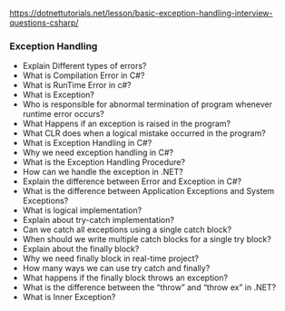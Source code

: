 https://dotnettutorials.net/lesson/basic-exception-handling-interview-questions-csharp/

### Exception Handling

* Explain Different types of errors?
* What is Compilation Error in C#?
* What is RunTime Error in c#?
* What is Exception?
* Who is responsible for abnormal termination of program whenever runtime error occurs?
* What Happens if an exception is raised in the program?
* What CLR does when a logical mistake occurred in the program?
* What is Exception Handling in C#?
* Why we need exception handling in C#?
* What is the Exception Handling Procedure?
* How can we handle the exception in .NET?
* Explain the difference between Error and Exception in C#?
* What is the difference between Application Exceptions and System Exceptions?
* What is logical implementation?
* Explain about try-catch implementation?
* Can we catch all exceptions using a single catch block?
* When should we write multiple catch blocks for a single try block?
* Explain about the finally block?
* Why we need finally block in real-time project?
* How many ways we can use try catch and finally?
* What happens if the finally block throws an exception?
* What is the difference between the “throw” and “throw ex” in .NET?
* What is Inner Exception?


